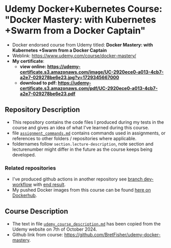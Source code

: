 # Udemy Docker+Kubernetes Course: "Docker Mastery: with Kubernetes +Swarm from a Docker Captain"

* Docker endorsed course from Udemy titled: **Docker Mastery: with Kubernetes +Swarm from a Docker Captain**
* Weblink: <https://www.udemy.com/course/docker-mastery/>
* **My certificate**:
    * **view online: https://udemy-certificate.s3.amazonaws.com/image/UC-2920ece0-a013-4cb7-a2e7-029278be6e23.jpg?v=1729345667000**
    * **download to pdf: https://udemy-certificate.s3.amazonaws.com/pdf/UC-2920ece0-a013-4cb7-a2e7-029278be6e23.pdf**

## Repository Description
* This repository contains the code files I produced during my tests in the course and gives an idea of what I've learned during this course.
* file [`assignment_commands.md`](assignment_commands.md) contains commands used in assignments, or references to other folders / repositories where applicable.
* foldernames follow `section.lecture-description`, note section and lecturenumber might differ in the future as the course keeps being developed.

### Related repositories
* I've produced github actions in another repository see [branch dev-workflow](https://github.com/mihransimonian/udemy-docker-masterycourse-assignment-github-actions/tree/dev-workflow) with [end result](https://github.com/mihransimonian/udemy-docker-masterycourse-assignment-github-actions/actions/runs/11314833370).
* My pushed Docker images from this course can be found [here on Dockerhub](https://hub.docker.com/search?q=mihransimonian).

## Course Description
* The text in file [`udemy_course_description.md`](udemy_course_description.md) has been copied from the Udemy website on 7th of October 2024.
* Github link from course: <https://github.com/BretFisher/udemy-docker-mastery>.